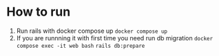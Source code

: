 # How to run

1. Run rails with docker compose up
  `docker compose up` 
2. If you are runnning it with first time you need run db migration
  `docker compose exec -it web bash`
  `rails db:prepare`

